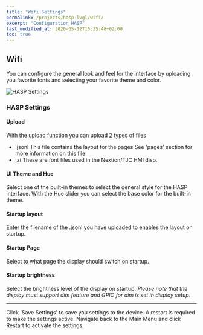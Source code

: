 ```yaml
---
title: "Wifi Settings"
permalink: /projects/hasp-lvgl/wifi/
excerpt: "Configuration HASP"
last_modified_at: 2020-05-12T15:35:48+02:00
toc: true
---
```


## Wifi

You can configure the general look and feel for the interface by uploading you favorite fonts and selecting your favorite theme and color.

![HASP Settings](../../../assets/images/2020/hasp_settings.png "HASP Settings")

### HASP Settings

#### Upload

With the upload function you can upload 2 types of files
 * .jsonl
    This file contains the layout for the pages
    See 'pages' section for more information on this file
 * .zi
    These are font files used in the Nextion/TJC HMI disp.

#### UI Theme and Hue

Select one of the built-in themes to select the general style for the HASP interface.
With the Hue slider you can select the base color for the built-in theme.

#### Startup layout

Enter the filename of the .jsonl you have uploaded to enables the layout on startup.

#### Startup Page

Select to what page the display should switch on startup.

#### Startup brightness

Select the brightness level of the display on startup.
*Please note that the display must support dim feature and GPIO for dim is set in display setup.*

---

Click 'Save Settings' to save you settings to the device. A restart is required to make the settings active. Navigate back to the Main Menu and click Restart to activate the settings.

